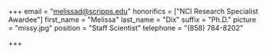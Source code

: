 +++
email = "melissad@scripps.edu"
honorifics = ["NCI Research Specialist Awardee"]
first_name = "Melissa"
last_name = "Dix"
suffix = "Ph.D."
picture = "missy.jpg"
position = "Staff Scientist"
telephone = "(858) 784-8202"

+++

